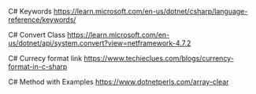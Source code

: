 C# Keywords
https://learn.microsoft.com/en-us/dotnet/csharp/language-reference/keywords/

C# Convert Class
https://learn.microsoft.com/en-us/dotnet/api/system.convert?view=netframework-4.7.2

C# Currecy format link
https://www.techieclues.com/blogs/currency-format-in-c-sharp


C# Method with Examples
https://www.dotnetperls.com/array-clear